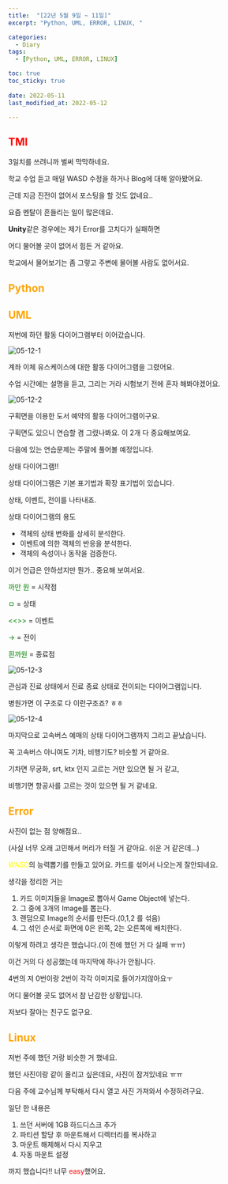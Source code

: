```yaml
---
title:  "[22년 5월 9일 ~ 11일]"
excerpt: "Python, UML, ERROR, LINUX, "

categories:
  - Diary
tags:
  - [Python, UML, ERROR, LINUX]

toc: true
toc_sticky: true
 
date: 2022-05-11
last_modified_at: 2022-05-12

---
```


## <span style="color:red">TMI</span>

3일치를 쓰려니까 벌써 막막하네요.

학교 수업 듣고 매일 WASD 수정을 하거나 Blog에 대해 알아봤어요.

근데 지금 진전이 없어서 포스팅을 할 것도 없네요..

요즘 멘탈이 흔들리는 일이 많은데요.

**Unity**같은 경우에는 제가 Error를 고치다가 실패하면

어디 물어볼 곳이 없어서 힘든 거 같아요.

학교에서 물어보기는 좀 그렇고 주변에 물어볼 사람도 없어서요.

## <span style="color:orange">Python</span>



## <span style="color:orange">UML</span>

저번에 하던 활동 다이어그램부터 이어갔습니다.

![05-12-1](https://user-images.githubusercontent.com/102167336/168084668-0d083b27-ee3a-4fb5-a5ba-febf9c4ec89c.png)

계좌 이체 유스케이스에 대한 활동 다이어그램을 그렸어요.

수업 시간에는 설명을 듣고, 그리는 거라 시험보기 전에 혼자 해봐야겠어요.

![05-12-2](https://user-images.githubusercontent.com/102167336/168084678-4d51ab9e-bbac-40de-998f-7da005691c16.png)

 구획면을 이용한 도서 예약의 활동 다이어그램이구요.

구획면도 있으니 연습할 겸 그렸나봐요. 이 2개 다 중요해보여요.

다음에 있는 연습문제는 주말에 풀어볼 예정입니다.

상태 다이어그램!!

상태 다이어그램은 기본 표기법과 확장 표기법이 있습니다.

상태, 이벤트, 전이를 나타내죠.

상태 다이어그램의 용도

- 객체의 상태 변화를 상세히 분석한다.
- 이벤트에 의한 객체의 반응을 분석한다.
- 객체의 속성이나 동작을 검증한다.

이거 언급은 안하셨지만 뭔가.. 중요해 보여서요.

<span style="color:green">까만 원</span> = 시작점

<span style="color:green">ㅁ</span> = 상태

<span style="color:green"><<>></span> = 이벤트

<span style="color:green">→</span> = 전이

<span style="color:green">흰까원</span> = 종료점

![05-12-3](https://user-images.githubusercontent.com/102167336/168084681-307641d2-1848-46ec-bb98-c8b29f22300a.png)

관심과 진료 상태에서 진료 종료 상태로 전이되는 다이어그램입니다.

 병원가면 이 구조로 다 이런구조죠? ㅎㅎ

![05-12-4](https://user-images.githubusercontent.com/102167336/168084685-3f47faa8-c361-4cb6-a00f-c02aec815d95.png)

마지막으로 고속버스 예매의 상태 다이어그램까지 그리고 끝났습니다.

꼭 고속버스 아니여도 기차, 비행기도? 비슷할 거 같아요.

기차면 무궁화, srt, ktx 인지 고르는 거만 있으면 될 거 같고,

비행기면 항공사를 고르는 것이 있으면 될 거 같네요.

## <span style="color:orange">Error</span>

사진이 없는 점 양해점요..

(사실 너무 오래 고민해서 머리가 터질 거 같아요. 쉬운 거 같은데...)

<span style="color:yellow">WASD</span>의 능력뽑기를 만들고 있어요. 카드를 섞어서 나오는게 잘안되네요.

생각을 정리한 거는 

1. 카드 이미지들을 Image로 뽑아서 Game Object에 넣는다.
2. 그 중에 3개의 Image를 뽑는다.
3. 랜덤으로 Image의 순서를 만든다.(0,1,2 를 섞음)
4. 그 섞인 순서로  화면에 0은 왼쪽, 2는 오른쪽에 배치한다.

이렇게 하려고 생각은 했습니다.(이 전에 했던 거 다 실패 ㅠㅠ)

이건 거의 다 성공했는데 마지막에 하나가 안됩니다.

4번의 저 0번이랑 2번이 각각 이미지로 들어가지않아요ㅜ

어디 물어볼 곳도 없어서 참 난감한 상황입니다.

저보다 잘아는 친구도 없구요.

## <span style="color:orange">Linux</span>

저번 주에 했던 거랑 비슷한 거 했네요.

했던 사진이랑 같이 올리고 싶은데요, 사진이 잠겨있네요 ㅠㅠ

다음 주에 교수님께 부탁해서 다시 열고 사진 가져와서 수정하려구요.

일단 한 내용은

1. 쓰던 서버에 1GB 하드디스크 추가
2. 파티션 할당 후 마운트해서 디렉터리를 복사하고 
3. 마운트 해제해서 다시 지우고
4. 자동 마운트 설정

까지 했습니다!! 너무 <span style="color:red">easy</span>했어요.